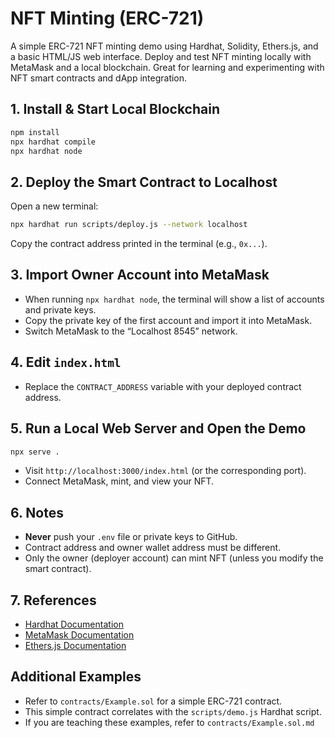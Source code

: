 # NFT Minting (ERC-721)

A simple ERC-721 NFT minting demo using Hardhat, Solidity, Ethers.js, and a basic HTML/JS web interface. Deploy and test NFT minting locally with MetaMask and a local blockchain. Great for learning and experimenting with NFT smart contracts and dApp integration.

## 1. Install & Start Local Blockchain

```bash
npm install
npx hardhat compile
npx hardhat node
```

## 2. Deploy the Smart Contract to Localhost
Open a new terminal:
```bash
npx hardhat run scripts/deploy.js --network localhost
```
Copy the contract address printed in the terminal (e.g., `0x...`).

## 3. Import Owner Account into MetaMask
- When running `npx hardhat node`, the terminal will show a list of accounts and private keys.
- Copy the private key of the first account and import it into MetaMask.
- Switch MetaMask to the “Localhost 8545” network.

## 4. Edit `index.html`
- Replace the `CONTRACT_ADDRESS` variable with your deployed contract address.

## 5. Run a Local Web Server and Open the Demo
```bash
npx serve .
```
- Visit `http://localhost:3000/index.html` (or the corresponding port).
- Connect MetaMask, mint, and view your NFT.

## 6. Notes
- **Never** push your `.env` file or private keys to GitHub.
- Contract address and owner wallet address must be different.
- Only the owner (deployer account) can mint NFT (unless you modify the smart contract).

## 7. References
- [Hardhat Documentation](https://hardhat.org/getting-started/)
- [MetaMask Documentation](https://metamask.io/)
- [Ethers.js Documentation](https://docs.ethers.org/)


## Additional Examples
- Refer to `contracts/Example.sol` for a simple ERC-721 contract.
- This simple contract correlates with the `scripts/demo.js` Hardhat script.
- If you are teaching these examples, refer to `contracts/Example.sol.md`


<!-- Author
Hi, I'm the creator and maintainer of this project. I'm passionate about software development and always eager to improve. If you find this project helpful, please consider giving it a star ⭐ – your support means a lot!

If you encounter any bugs or issues, feel free to report them via email. I appreciate your feedback!

📧 **Email:** naruto3285@gmail.com
 -->
